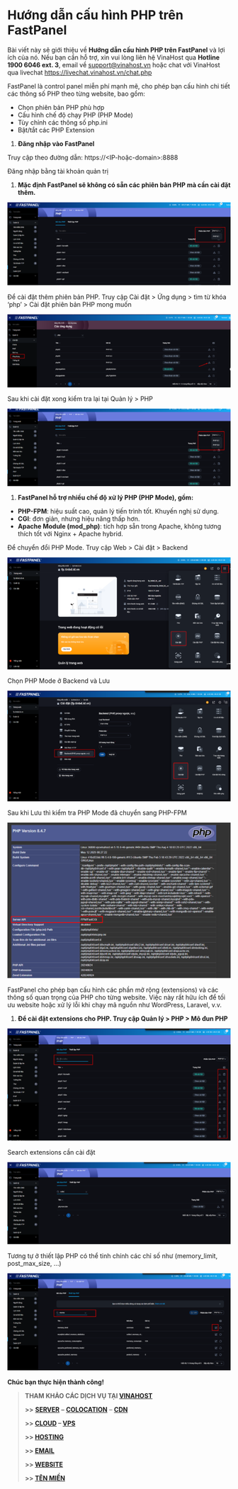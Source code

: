 ﻿# Hướng dẫn cấu hình PHP trên FastPanel

Bài viết này sẽ giới thiệu về **Hướng dẫn cấu hình PHP trên FastPanel** và lợi ích của nó. Nếu bạn cần hỗ trợ, xin vui lòng liên hệ VinaHost qua **Hotline 1900 6046 ext. 3**, email về [support@vinahost.vn](mailto:support@vinahost.vn) hoặc chat với VinaHost qua livechat <https://livechat.vinahost.vn/chat.php>

FastPanel là control panel miễn phí mạnh mẽ, cho phép bạn cấu hình chi tiết các thông số PHP theo từng website, bao gồm:

- Chọn phiên bản PHP phù hợp
- Cấu hình chế độ chạy PHP (PHP Mode)
- Tùy chỉnh các thông số php.ini
- Bật/tắt các PHP Extension
1. **Đăng nhập vào FastPanel**

Truy cập theo đường dẫn: https://<IP-hoặc-domain>:8888

Đăng nhập bằng tài khoản quản trị

1. **Mặc định FastPanel sẽ không có sẵn các phiên bản PHP mà cần cài đặt thêm.**

![](attachments/Aspose.Words.d355511d-f580-4b43-b6ec-006281f3f60d.001.png)

Để cài đặt thêm phiên bản PHP. Truy cập Cài đặt > Ứng dụng > tìm từ khóa ‘php’ > Cài đặt phiên bản PHP mong muốn

![](attachments/Aspose.Words.d355511d-f580-4b43-b6ec-006281f3f60d.002.png)

Sau khi cài đặt xong kiểm tra lại tại Quản lý > PHP

![](attachments/Aspose.Words.d355511d-f580-4b43-b6ec-006281f3f60d.003.png)

1. **FastPanel hỗ trợ nhiều chế độ xử lý PHP (PHP Mode), gồm:**
- **PHP-FPM**: hiệu suất cao, quản lý tiến trình tốt. Khuyến nghị sử dụng.
- **CGI**: đơn giản, nhưng hiệu năng thấp hơn.
- **Apache Module (mod\_php)**: tích hợp sẵn trong Apache, không tương thích tốt với Nginx + Apache hybrid.

Để chuyển đổi PHP Mode. Truy cập Web > Cài đặt > Backend

![](attachments/Aspose.Words.d355511d-f580-4b43-b6ec-006281f3f60d.004.png)

Chọn PHP Mode ở Backend và Lưu

![](attachments/Aspose.Words.d355511d-f580-4b43-b6ec-006281f3f60d.005.png)

Sau khi Lưu thì kiểm tra PHP Mode đã chuyển sang PHP-FPM

![](attachments/Aspose.Words.d355511d-f580-4b43-b6ec-006281f3f60d.006.png)

FastPanel cho phép bạn cấu hình các phần mở rộng (extensions) và các thông số quan trọng của PHP cho từng website. Việc này rất hữu ích để tối ưu website hoặc xử lý lỗi khi chạy mã nguồn như WordPress, Laravel, v.v.

1. **Để cài đặt extensions cho PHP. Truy cập Quản lý > PHP > Mô đun PHP**

![](attachments/Aspose.Words.d355511d-f580-4b43-b6ec-006281f3f60d.007.png)

Search extensions cần cài đặt

![](attachments/Aspose.Words.d355511d-f580-4b43-b6ec-006281f3f60d.008.png)

Tương tự ở thiết lập PHP có thể tinh chính các chỉ số như (memory\_limit, post\_max\_size, …)

![](attachments/Aspose.Words.d355511d-f580-4b43-b6ec-006281f3f60d.009.png)

**Chúc bạn thực hiện thành công!**

> **THAM KHẢO CÁC DỊCH VỤ TẠI [VINAHOST](https://vinahost.vn/)**
>
> **>>** **[SERVER](https://vinahost.vn/thue-may-chu-rieng/)** **–** **[COLOCATION](https://vinahost.vn/colocation.html)** – **[CDN](https://vinahost.vn/dich-vu-cdn-chuyen-nghiep)**
>
> **>> [CLOUD](https://vinahost.vn/cloud-server-gia-re/) – [VPS](https://vinahost.vn/vps-ssd-chuyen-nghiep/)**
>
> **>> [HOSTING](https://vinahost.vn/wordpress-hosting)**
>
> **>> [EMAIL](https://vinahost.vn/email-hosting)**
>
> **>> [WEBSITE](http://vinawebsite.vn/)**
>
> **>> [TÊN MIỀN](https://vinahost.vn/ten-mien-gia-re/)**
